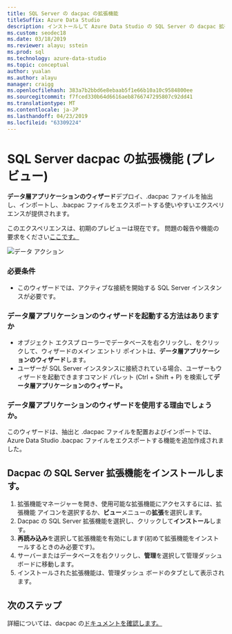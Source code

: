 ```yaml
---
title: SQL Server の dacpac の拡張機能
titleSuffix: Azure Data Studio
description: インストールして Azure Data Studio の SQL Server の dacpac 拡張機能 (プレビュー) を使用します。
ms.custom: seodec18
ms.date: 03/18/2019
ms.reviewer: alayu; sstein
ms.prod: sql
ms.technology: azure-data-studio
ms.topic: conceptual
author: yualan
ms.author: alayu
manager: craigg
ms.openlocfilehash: 383a7b2bbd6e8ebaab5f1e66b10a10c9584800ee
ms.sourcegitcommit: f7fced330b64d6616aeb8766747295807c92dd41
ms.translationtype: MT
ms.contentlocale: ja-JP
ms.lasthandoff: 04/23/2019
ms.locfileid: "63309224"
---
```

# <a name="sql-server-dacpac-extension-preview"></a>SQL Server dacpac の拡張機能 (プレビュー)

**データ層アプリケーションのウィザード**デプロイ、.dacpac ファイルを抽出し、インポートし、.bacpac ファイルをエクスポートする使いやすいエクスペリエンスが提供されます。

このエクスペリエンスは、初期のプレビューは現在です。 問題の報告や機能の要求をください[ここです。](https://github.com/microsoft/azuredatastudio/issues)

![データ アクション](media/sql-server-dacpac-extension/data-tier-application-actions.png)

 ### <a name="requirements"></a>必要条件
 * このウィザードでは、アクティブな接続を開始する SQL Server インスタンスが必要です。

 ### <a name="how-do-i-start-the-data-tier-application-wizard"></a>データ層アプリケーションのウィザードを起動する方法はありますか
 * オブジェクト エクスプ ローラーでデータベースを右クリックし、をクリックして、ウィザードのメイン エントリ ポイントは、**データ層アプリケーションのウィザード**します。
 * ユーザーが SQL Server インスタンスに接続されている場合、ユーザーもウィザードを起動できますコマンド パレット (Ctrl + Shift + P) を検索して**データ層アプリケーションのウィザード。**

 ### <a name="why-would-i-use-the-data-tier-application-wizard"></a>データ層アプリケーションのウィザードを使用する理由でしょうか。
 このウィザードは、抽出と .dacpac ファイルを配置およびインポートでは、Azure Data Studio .bacpac ファイルをエクスポートする機能を追加作成されました。

## <a name="install-the-sql-server-dacpac-extension"></a>Dacpac の SQL Server 拡張機能をインストールします。

1. 拡張機能マネージャーを開き、使用可能な拡張機能にアクセスするには、拡張機能 アイコンを選択するか、**ビュー**メニューの**拡張**を選択します。
2. Dacpac の SQL Server 拡張機能を選択し、クリックして**インストール**します。
1. **再読み込み**を選択して拡張機能を有効にします(初めて拡張機能をインストールするときのみ必要です)。
2. サーバーまたはデータベースを右クリックし、**管理**を選択して管理ダッシュ ボードに移動します。
3. インストールされた拡張機能は、管理ダッシュ ボードのタブとして表示されます。

## <a name="next-steps"></a>次のステップ

詳細については、dacpac の[ドキュメントを確認します。](https://docs.microsoft.com/sql/relational-databases/data-tier-applications/data-tier-applications?view=sql-server-2017)